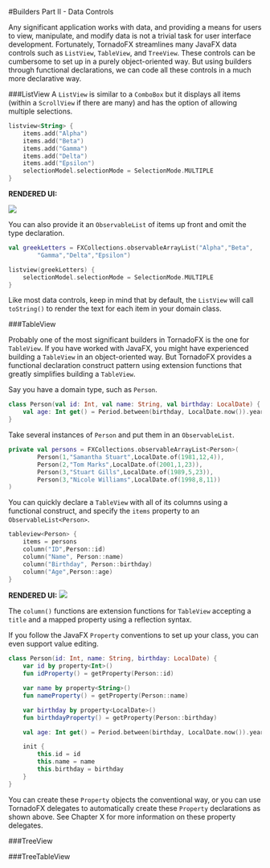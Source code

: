 #Builders Part II - Data Controls

Any significant application works with data, and providing a means for users to view, manipulate, and modify data is not a trivial task for user interface development. Fortunately, TornadoFX streamlines many JavaFX data controls such as `ListView`, `TableView`, and `TreeView`. These controls can be cumbersome to set up in a purely object-oriented way. But using builders through functional declarations, we can code all these controls in a much more declarative way. 

###ListView
A `ListView` is similar to a `ComboBox` but it displays all items (within a `ScrollView` if there are many) and has the option of allowing multiple selections.

```kotlin
listview<String> {
    items.add("Alpha")
    items.add("Beta")
    items.add("Gamma")
    items.add("Delta")
    items.add("Epsilon")
    selectionModel.selectionMode = SelectionMode.MULTIPLE
}
```

**RENDERED UI:**

![](http://i.imgur.com/D78DGbD.png)

You can also provide it an `ObservableList` of items up front and omit the type declaration.

```kotlin
val greekLetters = FXCollections.observableArrayList("Alpha","Beta",
        "Gamma","Delta","Epsilon")

listview(greekLetters) {
    selectionModel.selectionMode = SelectionMode.MULTIPLE
}
```

Like most data controls, keep in mind that by default, the `ListView` will call `toString()` to render the text for each item in your domain class.  

###TableView

Probably one of the most significant builders in TornadoFX is the one for `TableView`. If you have worked with JavaFX, you might have experienced building a `TableView` in an object-oriented way. But TornadoFX provides a functional declaration construct pattern using extension functions that greatly simplifies building a `TableView`. 

Say you have a domain type, such as `Person`. 

```kotlin
class Person(val id: Int, val name: String, val birthday: LocalDate) {
    val age: Int get() = Period.between(birthday, LocalDate.now()).years
}
```

Take several instances of `Person` and put them in an `ObservableList`. 

```kotlin
private val persons = FXCollections.observableArrayList<Person>(
        Person(1,"Samantha Stuart",LocalDate.of(1981,12,4)),
        Person(2,"Tom Marks",LocalDate.of(2001,1,23)),
        Person(3,"Stuart Gills",LocalDate.of(1989,5,23)),
        Person(3,"Nicole Williams",LocalDate.of(1998,8,11))
)
```

You can quickly declare a `TableView` with all of its columns using a functional construct, and specify the `items` property to an `ObservableList<Person>`.

```kotlin
tableview<Person> {
    items = persons
    column("ID",Person::id)
    column("Name", Person::name)
    column("Birthday", Person::birthday)
    column("Age",Person::age)
}
```

**RENDERED UI:**
![](https://camo.githubusercontent.com/21d91e000f36556b67bea322ff1152199aee483e/68747470733a2f2f692e696d6775722e636f6d2f41474d435038532e706e67)

The `column()` functions are extension functions for `TableView` accepting a `title` and a mapped property using a reflection syntax. 

If you follow the JavaFX `Property` conventions to set up your class, you can even support value editing. 

```kotlin
class Person(id: Int, name: String, birthday: LocalDate) {
    var id by property<Int>()
    fun idProperty() = getProperty(Person::id)

    var name by property<String>()
    fun nameProperty() = getProperty(Person::name)

    var birthday by property<LocalDate>()
    fun birthdayProperty() = getProperty(Person::birthday)

    val age: Int get() = Period.between(birthday, LocalDate.now()).years

    init {
        this.id = id
        this.name = name
        this.birthday = birthday
    }
}
```

You can create these `Property` objects the conventional way, or you can use TornadoFX delegates to automatically create these `Property` declarations as shown above. See Chapter X for more information on these property delegates. 

###TreeView

###TreeTableView